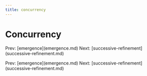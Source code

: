 ```yaml
---
title: concurrency
---
```


# Concurrency

Prev: \[emergence](emergence.md) Next:
\[successive-refinement](successive-refinement.md)

Prev: \[emergence](emergence.md) Next:
\[successive-refinement](successive-refinement.md)
